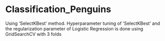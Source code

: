 # Classification_Penguins
Using ‘SelectKBest’ method. Hyperparameter tuning of ‘SelectKBest’ and the regularization parameter of Logistic Regression is done using GridSearchCV with 3 folds
